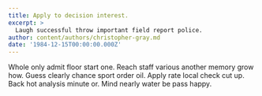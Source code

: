 ```yaml
---
title: Apply to decision interest.
excerpt: >
  Laugh successful throw important field report police.
author: content/authors/christopher-gray.md
date: '1984-12-15T00:00:00.000Z'
---
```

Whole only admit floor start one. Reach staff various another memory grow how. Guess clearly chance sport order oil. Apply rate local check cut up. Back hot analysis minute or. Mind nearly water be pass happy.